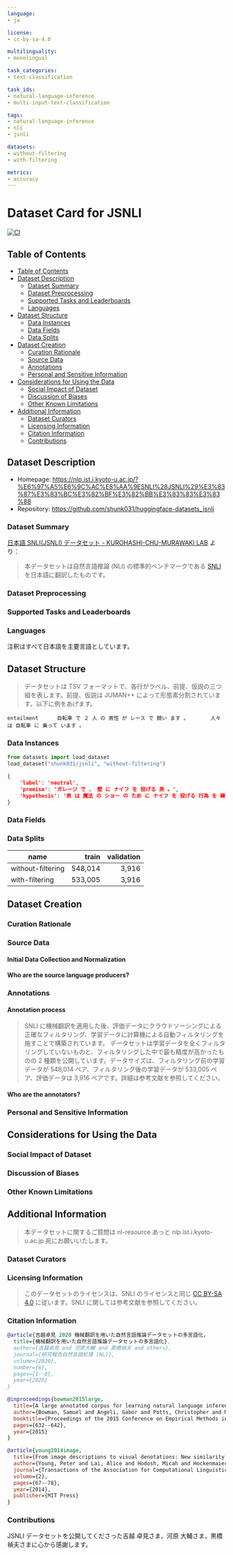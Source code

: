 ```yaml
---
language:
- ja

license: 
- cc-by-sa-4.0

multilinguality:
- monolingual

task_categories:
- text-classification

task_ids:
- natural-language-inference
- multi-input-text-classification

tags:
- natural-language-inference
- nli
- jsnli

datasets:
- without-filtering
- with-filtering

metrics:
- accuracy
---
```


# Dataset Card for JSNLI

[![CI](https://github.com/shunk031/huggingface-datasets_jsnli/actions/workflows/ci.yaml/badge.svg)](https://github.com/shunk031/huggingface-datasets_jsnli/actions/workflows/ci.yaml)

## Table of Contents
- [Table of Contents](#table-of-contents)
- [Dataset Description](#dataset-description)
  - [Dataset Summary](#dataset-summary)
  - [Dataset Preprocessing](#dataset-preprocessing)
  - [Supported Tasks and Leaderboards](#supported-tasks-and-leaderboards)
  - [Languages](#languages)
- [Dataset Structure](#dataset-structure)
  - [Data Instances](#data-instances)
  - [Data Fields](#data-fields)
  - [Data Splits](#data-splits)
- [Dataset Creation](#dataset-creation)
  - [Curation Rationale](#curation-rationale)
  - [Source Data](#source-data)
  - [Annotations](#annotations)
  - [Personal and Sensitive Information](#personal-and-sensitive-information)
- [Considerations for Using the Data](#considerations-for-using-the-data)
  - [Social Impact of Dataset](#social-impact-of-dataset)
  - [Discussion of Biases](#discussion-of-biases)
  - [Other Known Limitations](#other-known-limitations)
- [Additional Information](#additional-information)
  - [Dataset Curators](#dataset-curators)
  - [Licensing Information](#licensing-information)
  - [Citation Information](#citation-information)
  - [Contributions](#contributions)

## Dataset Description

- Homepage: https://nlp.ist.i.kyoto-u.ac.jp/?%E6%97%A5%E6%9C%AC%E8%AA%9ESNLI%28JSNLI%29%E3%83%87%E3%83%BC%E3%82%BF%E3%82%BB%E3%83%83%E3%83%88
- Repository: https://github.com/shunk031/huggingface-datasets_jsnli

### Dataset Summary

[日本語 SNLI(JSNLI) データセット - KUROHASHI-CHU-MURAWAKI LAB](https://nlp.ist.i.kyoto-u.ac.jp/?%E6%97%A5%E6%9C%AC%E8%AA%9ESNLI%28JSNLI%29%E3%83%87%E3%83%BC%E3%82%BF%E3%82%BB%E3%83%83%E3%83%88 ) より：

> 本データセットは自然言語推論 (NLI) の標準的ベンチマークである [SNLI](https://nlp.stanford.edu/projects/snli/) を日本語に翻訳したものです。

### Dataset Preprocessing

### Supported Tasks and Leaderboards

### Languages

注釈はすべて日本語を主要言語としています。

## Dataset Structure

> データセットは TSV フォーマットで、各行がラベル、前提、仮説の三つ組を表します。前提、仮説は JUMAN++ によって形態素分割されています。以下に例をあげます。

```
entailment      自転車 で ２ 人 の 男性 が レース で 競い ます 。       人々 は 自転車 に 乗って います 。
```

### Data Instances

```python
from datasets import load_dataset
load_dataset("shunk031/jsnli", "without-filtering")
```

```json
{
    'label': 'neutral', 
    'premise': 'ガレージ で 、 壁 に ナイフ を 投げる 男 。', 
    'hypothesis': '男 は 魔法 の ショー の ため に ナイフ を 投げる 行為 を 練習 して い ます 。'
}
```

### Data Fields

### Data Splits

| name              | train   | validation |
|-------------------|--------:|-----------:|
| without-filtering | 548,014 | 3,916      |
| with-filtering    | 533,005 | 3,916      |

## Dataset Creation

### Curation Rationale

### Source Data

#### Initial Data Collection and Normalization

#### Who are the source language producers?

### Annotations

#### Annotation process

> SNLI に機械翻訳を適用した後、評価データにクラウドソーシングによる正確なフィルタリング、学習データに計算機による自動フィルタリングを施すことで構築されています。
> データセットは学習データを全くフィルタリングしていないものと、フィルタリングした中で最も精度が高かったものの 2 種類を公開しています。データサイズは、フィルタリング前の学習データが 548,014 ペア、フィルタリング後の学習データが 533,005 ペア、評価データは 3,916 ペアです。詳細は参考文献を参照してください。

#### Who are the annotators?

### Personal and Sensitive Information

## Considerations for Using the Data

### Social Impact of Dataset

### Discussion of Biases

### Other Known Limitations

## Additional Information

> 本データセットに関するご質問は nl-resource あっと nlp.ist.i.kyoto-u.ac.jp 宛にお願いいたします。

### Dataset Curators

### Licensing Information

> このデータセットのライセンスは、SNLI のライセンスと同じ [CC BY-SA 4.0](https://creativecommons.org/licenses/by-sa/4.0/) に従います。SNLI に関しては参考文献を参照してください。

### Citation Information

```bibtex
@article{吉越卓見 2020 機械翻訳を用いた自然言語推論データセットの多言語化，
  title={機械翻訳を用いた自然言語推論データセットの多言語化},
  author={吉越卓見 and 河原大輔 and 黒橋禎夫 and others},
  journal={研究報告自然言語処理 (NL)},
  volume={2020},
  number={6},
  pages={1--8},
  year={2020}
}
```

```bibtex
@inproceedings{bowman2015large,
  title={A large annotated corpus for learning natural language inference},
  author={Bowman, Samuel and Angeli, Gabor and Potts, Christopher and Manning, Christopher D},
  booktitle={Proceedings of the 2015 Conference on Empirical Methods in Natural Language Processing},
  pages={632--642},
  year={2015}
}
```

```bibtex
@article{young2014image,
  title={From image descriptions to visual denotations: New similarity metrics for semantic inference over event descriptions},
  author={Young, Peter and Lai, Alice and Hodosh, Micah and Hockenmaier, Julia},
  journal={Transactions of the Association for Computational Linguistics},
  volume={2},
  pages={67--78},
  year={2014},
  publisher={MIT Press}
}
```

### Contributions

JSNLI データセットを公開してくださった吉越 卓見さま，河原 大輔さま，黒橋 禎夫さまに心から感謝します。
